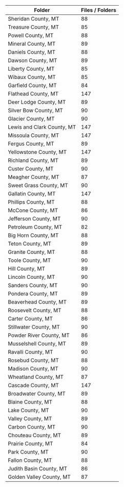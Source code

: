 | Folder                     |   Files / Folders |
|----------------------------|-------------------|
| Sheridan County, MT        |                88 |
| Treasure County, MT        |                85 |
| Powell County, MT          |                88 |
| Mineral County, MT         |                89 |
| Daniels County, MT         |                88 |
| Dawson County, MT          |                89 |
| Liberty County, MT         |                85 |
| Wibaux County, MT          |                85 |
| Garfield County, MT        |                84 |
| Flathead County, MT        |               147 |
| Deer Lodge County, MT      |                89 |
| Silver Bow County, MT      |                90 |
| Glacier County, MT         |                90 |
| Lewis and Clark County, MT |               147 |
| Missoula County, MT        |               147 |
| Fergus County, MT          |                89 |
| Yellowstone County, MT     |               147 |
| Richland County, MT        |                89 |
| Custer County, MT          |                90 |
| Meagher County, MT         |                87 |
| Sweet Grass County, MT     |                90 |
| Gallatin County, MT        |               147 |
| Phillips County, MT        |                88 |
| McCone County, MT          |                86 |
| Jefferson County, MT       |                90 |
| Petroleum County, MT       |                82 |
| Big Horn County, MT        |                88 |
| Teton County, MT           |                89 |
| Granite County, MT         |                88 |
| Toole County, MT           |                90 |
| Hill County, MT            |                89 |
| Lincoln County, MT         |                90 |
| Sanders County, MT         |                90 |
| Pondera County, MT         |                89 |
| Beaverhead County, MT      |                89 |
| Roosevelt County, MT       |                88 |
| Carter County, MT          |                86 |
| Stillwater County, MT      |                90 |
| Powder River County, MT    |                86 |
| Musselshell County, MT     |                89 |
| Ravalli County, MT         |                90 |
| Rosebud County, MT         |                88 |
| Madison County, MT         |                90 |
| Wheatland County, MT       |                87 |
| Cascade County, MT         |               147 |
| Broadwater County, MT      |                89 |
| Blaine County, MT          |                88 |
| Lake County, MT            |                90 |
| Valley County, MT          |                89 |
| Carbon County, MT          |                90 |
| Chouteau County, MT        |                89 |
| Prairie County, MT         |                84 |
| Park County, MT            |                90 |
| Fallon County, MT          |                88 |
| Judith Basin County, MT    |                86 |
| Golden Valley County, MT   |                87 |